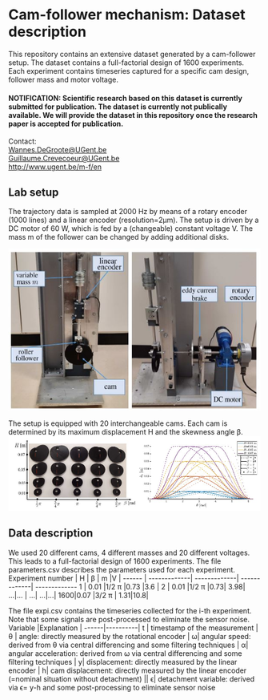 # Cam-follower mechanism: Dataset description
 This repository contains an extensive dataset generated by a cam-follower setup. The dataset contains a full-factorial design of 1600 experiments. Each experiment contains timeseries captured for a specific cam design, follower mass and motor voltage. 
#### NOTIFICATION: Scientific research based on this dataset is currently submitted for publication. The dataset is currently not publically available. We will provide the dataset in this repository once the research paper is accepted for publication. 

Contact: \
Wannes.DeGroote@UGent.be \
Guillaume.Crevecoeur@UGent.be \
http://www.ugent.be/m-f/en



## Lab setup 
The trajectory data is sampled at 2000 Hz by means of a rotary encoder (1000 lines) and a linear encoder (resolution=2µm). The setup is driven by a DC motor of 60 W,  which is fed by a (changeable) constant voltage V. The mass m of the follower can be changed by adding additional disks.

![setup](https://raw.githubusercontent.com/wannesdegroote/cam-follower-dataset/main/Figures/setup.JPG)

The setup is equipped with 20 interchangeable cams. Each cam is determined by its maximum displacement H and the skewness angle β.
![cams](https://raw.githubusercontent.com/wannesdegroote/cam-follower-dataset/main/Figures/cams.JPG)

## Data description

We used 20 different cams, 4 different masses and 20 different voltages. This leads to a full-factorial design of 1600 experiments. 
The file parameters.csv describes the parameters used for each experiment.
Experiment number | H |  β | m |V | 
------ | -------------| -------------| -------------| -------------
1 | 0.01 |1/2 π  |0.73 |3.6 |
2 | 0.01 |1/2 π  |0.73| 3.98|
...|... | ...| ...|...| 
1600|0.07 |3/2 π | 1.31|10.8| 

The file expi.csv contains the timeseries collected for the i-th experiment.
Note that some signals are post-processed to eliminate the sensor noise.
Variable |Explanation | 
------|----------|
t | timestamp of the measurement |
θ | angle: directly measured by the rotational encoder |
ω| angular speed: derived from θ via central differencing and some filtering techniques |
α| angular acceleration: derived from ω via central differencing and some filtering techniques  |
y| displacement: directly measured by the linear encoder |
h| cam displacement: directly measured by the linear encoder (=nominal situation without detachment) ||
ϵ| detachment variable: derived via ϵ= y-h and some post-processing to eliminate sensor noise 
